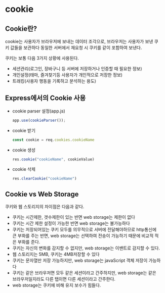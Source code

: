 # cookie

## Cookie란?

cookie는 사용자가 브라우저에 보내는 데이터 조각으로, 브라우저는 사용자가 보낸 쿠키 값들을 보관하다 동일한 서버에서 재요청 시 쿠키를 같이 포함하여 보낸다. 

쿠키는 보통 다음 3가지 상황에 사용된다.

- 세션관리(로그인, 장바구니 등 서버에 저장하거나 인증할 때 필요한 정보)
- 개인설정(태마, 즐겨찾기등 사용자가 개인적으로 저장한 정보)
- 트래킹(사용자 행동을 기록하고 분석하는 용도)

## Express에서의 Cookie 사용

- cookie parser 설정(app.js)
    
    ```jsx
    app.use(cookieParser());
    ```
    
- cookie 받기
    
    ```jsx
    const cookie = req.cookies.cookieName
    ```
    
- cookie 생성
    
    ```jsx
    res.cookie("cookieName", cookieValue)
    ```
    
- cookie 삭제
    
    ```jsx
    res.clearCookie("cookieName")
    ```
    

## Cookie vs Web Storage

쿠키와 웹 스토리지의 차이점은 다음과 같다.

- 쿠키는 시간제한, 갯수제한이 있는 반면 web storage는 제한이 없다
- 쿠키는 시간 제한 설정이 가능한 반면 web storage는 불가능하다
- 쿠키는 저장되어있는 쿠키 모두를 의무적으로 서버에 전달해야하므로 http통신에 큰 부화를 주는 반면, web storage는 선택하여 전송이 가능하기 때문에 비교적 적은 부화를 준다.
- 쿠키는 자신의 변화를 감지할 수 없지만, web storage는 이밴트로 감지할 수 있다.
- 웹 스토리지는 5MB, 쿠키는 4MB저장할 수 있다
- 쿠키는 문자열만 저장 가능하지만, web storage는 javaScript 객체 저장이 가능하다
- 쿠키는 같은 브라우저면 모두 같은 세션이라고 간주하지만, web storage는 같은 브라우저일지라도 다른 탭이면 다른 세션이라고 간주한다.
- web storage는 쿠키에 비해 유지 보수가 힘들다.